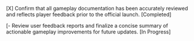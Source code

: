 [X] Confirm that all gameplay documentation has been accurately reviewed and reflects player feedback prior to the official launch. [Completed]

[- Review user feedback reports and finalize a concise summary of actionable gameplay improvements for future updates. [In Progress]